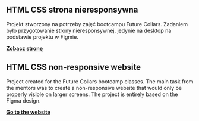 ## HTML CSS strona nieresponsywna ##

Projekt stworzony na potrzeby zajęć bootcampu Future Collars.
Zadaniem było przygotowanie strony nieresponsywnej, jedynie na desktop na podstawie projektu w Figmie.

**[Zobacz stronę](https://naszafirma-html.netlify.app/)**

## HTML CSS non-responsive website ##

Project created for the Future Collars bootcamp classes.
The main task from the mentors was to create a non-responsive website that would only be properly visible on larger screens. The project is entirely based on the Figma design.


**[Go to the website](https://naszafirma-html.netlify.app/)**
